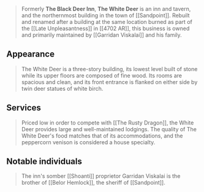 > Formerly **The Black Deer Inn**, **The White Deer** is an inn and tavern, and the northernmost building in the town of [[Sandpoint]]. Rebuilt and renamed after a building at the same location burned as part of the [[Late Unpleasantness]] in [[4702 AR]], this business is owned and primarily maintained by [[Garridan Viskalai]] and his family.



## Appearance

> The White Deer is a three-story building, its lowest level built of stone while its upper floors are composed of fine wood. Its rooms are spacious and clean, and its front entrance is flanked on either side by twin deer statues of white birch.


## Services

> Priced low in order to compete with [[The Rusty Dragon]], the White Deer provides large and well-maintained lodgings. The quality of The White Deer's food matches that of its accommodations, and the peppercorn venison is considered a house specialty.


## Notable individuals

> The inn's somber [[Shoanti]] proprietor Garridan Viskalai is the brother of [[Belor Hemlock]], the sheriff of [[Sandpoint]].








